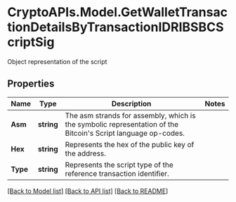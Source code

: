 # CryptoAPIs.Model.GetWalletTransactionDetailsByTransactionIDRIBSBCScriptSig
Object representation of the script

## Properties

Name | Type | Description | Notes
------------ | ------------- | ------------- | -------------
**Asm** | **string** | The asm strands for assembly, which is the symbolic representation of the Bitcoin&#39;s Script language op-codes. | 
**Hex** | **string** | Represents the hex of the public key of the address. | 
**Type** | **string** | Represents the script type of the reference transaction identifier. | 

[[Back to Model list]](../README.md#documentation-for-models) [[Back to API list]](../README.md#documentation-for-api-endpoints) [[Back to README]](../README.md)

